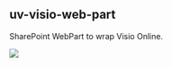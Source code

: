 ## uv-visio-web-part

SharePoint WebPart to wrap Visio Online.

![](https://i.paste.pics/741d78324d183e07a52da5911d826225.png)
